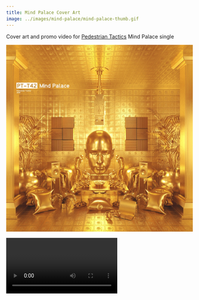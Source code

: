 ```yaml
---
title: Mind Palace Cover Art
image: ../images/mind-palace/mind-palace-thumb.gif
---
```


Cover art and promo video for [Pedestrian Tactics](pedestriantactics.com) Mind Palace single

![](../images/mind-palace-cover-art.jpeg)

<video controls src="images/mind-palace/mind-palace-video.mov"></video>